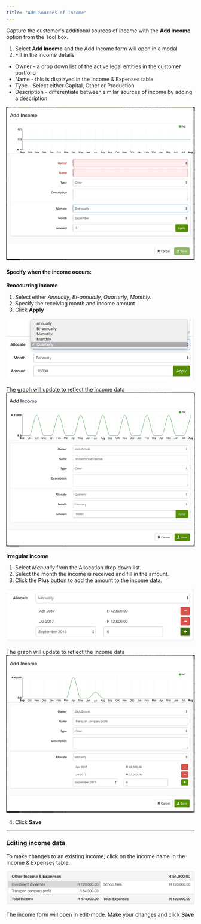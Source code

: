```yaml
---
title: "Add Sources of Income"
---
```


Capture the customer's additional sources of income with the **Add Income** option from the Tool box.

1. Select **Add Income** and the Add Income form will open in a modal
2. Fill in the income details
  - Owner - a drop down list of the active legal entities in the customer portfolio
  - Name - this is displayed in the Income & Expenses table
  - Type - Select either Capital, Other or Production
  - Description - differentiate between similar sources of income by adding a description

![Add income form](images/add_income_form.jpg)

#### Specify when the income occurs:
**Reoccurring income**
1. Select either *Annually*, *Bi-annually*, *Quarterly*, *Monthly*. 
2. Specify the receiving month and income amount 
3. Click **Apply**

![Income allocation](images/income_allocation.jpg)

The graph will update to reflect the income data
![Quarterly income](images/quarterly_income.jpg)

**Irregular income** 
1. Select *Manually* from the Allocation drop down list. 
2. Select the month the income is received and fill in the amount. 
3. Click the **Plus** button to add the amount to the income data.

![Manual income allocation](images/manual_allocation.jpg)

The graph will update to reflect the income data
![Manual income](images/manual_income.jpg)

4. Click **Save**

------

### Editing income data

To make changes to an existing income, click on the income name in the Income & Expenses table. 

![Edit income form](images/edit_income.jpg)

The income form will open in edit-mode. Make your changes and click **Save**
